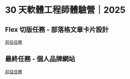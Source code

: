 # 30 天軟體工程師體驗營｜2025

## Flex 切版任務 - 部落格文章卡片設計

[前往任務](/2025_hex_school/flex/)

## 最終任務 - 個人品牌網站

[前往任務](/2025_hex_school/final/)